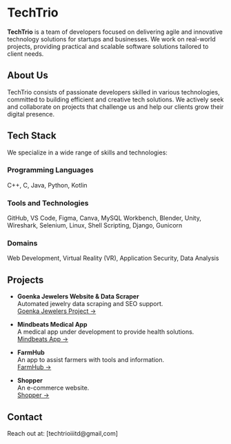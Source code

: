 # TechTrio

**TechTrio** is a team of developers focused on delivering agile and innovative technology solutions for startups and businesses. We work on real-world projects, providing practical and scalable software solutions tailored to client needs.

## About Us

TechTrio consists of passionate developers skilled in various technologies, committed to building efficient and creative tech solutions. We actively seek and collaborate on projects that challenge us and help our clients grow their digital presence.

## Tech Stack

We specialize in a wide range of skills and technologies:

### Programming Languages  
C++, C, Java, Python, Kotlin

### Tools and Technologies  
GitHub, VS Code, Figma, Canva, MySQL Workbench, Blender, Unity, Wireshark, Selenium, Linux, Shell Scripting, Django, Gunicorn

### Domains  
Web Development, Virtual Reality (VR), Application Security, Data Analysis

## Projects

- **Goenka Jewelers Website & Data Scraper**  
  Automated jewelry data scraping and SEO support.  
  [Goenka Jewelers Project →](https://github.com/Prince22378/TechTrio/tree/main/Goenka_Jewellers)  

- **Mindbeats Medical App**  
  A medical app under development to provide health solutions.  
  [Mindbeats App →](https://github.com/Prince22378/TechTrio/tree/main/Mindbeats)  

- **FarmHub**  
  An app to assist farmers with tools and information.  
  [FarmHub →](https://github.com/Prince22378/TechTrio/tree/main/FarmHub)

- **Shopper**  
  An e-commerce website.  
  [Shopper →](https://github.com/Prince22378/TechTrio/tree/main/Shopper)


## Contact

Reach out at: [techtrioiiitd@gmail,com]
